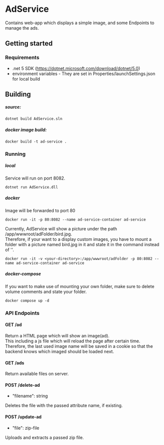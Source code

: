 ﻿# AdService

Contains web-app which displays a simple image, and some Endpoints to manage the ads.

## Getting started

### Requirements

- .net 5 SDK (https://dotnet.microsoft.com/download/dotnet/5.0)
- environment variables - They are set in Properties/launchSettings.json for local build 

## Building

##### source:

```
dotnet build AdService.sln
```

##### docker image build:

```
docker build -t ad-service .
```


### Running


##### local

Service will run on port 8082.

```
dotnet run AdService.dll
```

##### docker 

Image will be forwarded to port 80
```
docker run -it -p 80:8082 --name ad-service-container ad-service 
```

Currently, AdService will show a picture under the path /app/wwwroot/adFolder/bird.jpg.  
Therefore, if your want to a display custom images, you have to mount a folder with a picture named bird.jpg in it and
state it in the command instead of '<your-directory>'.
```
docker run -it -v <your-directory>:/app/wwwroot/adFolder -p 80:8082 --name ad-service-container ad-service 
```

##### docker-compose

If you want to make use of mounting your own folder, make sure to delete volume comments and state your folder.
```
docker compose up -d
```

### API Endpoints

#### GET /ad 

Return a HTML page which will show an image(ad).  
This including a js file which will reload the page after certain time. 
Therefore, the last used image name will be saved in a cookie 
so that the backend knows which imaged should be loaded next.

#### GET /ads  

Return available files on server.

#### POST /delete-ad 

* "filename": string

Deletes the file with the passed attribute name, if existing.

#### POST /update-ad 
* "file": zip-file  

Uploads and extracts a passed zip file.

